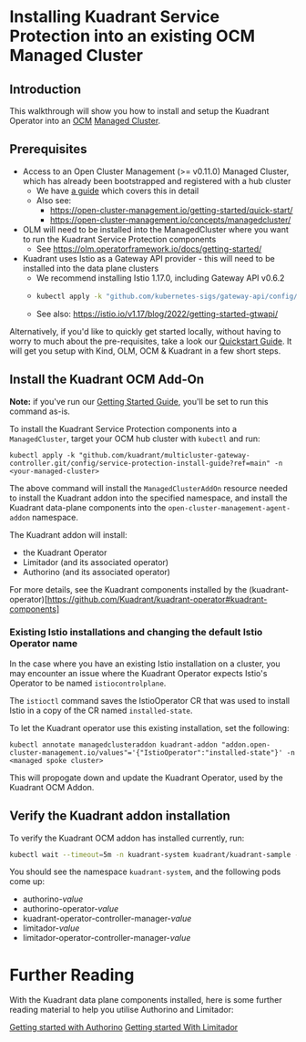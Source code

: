 # Installing Kuadrant Service Protection into an existing OCM Managed Cluster

## Introduction
This walkthrough will show you how to install and setup the Kuadrant Operator into an [OCM](https://open-cluster-management.io/) [Managed Cluster](https://open-cluster-management.io/concepts/managedcluster/).

## Prerequisites
* Access to an Open Cluster Management (>= v0.11.0) Managed Cluster, which has already been bootstrapped and registered with a hub cluster
  * We have [a guide](./control-plane-installation.md) which covers this in detail
  * Also see:
    * https://open-cluster-management.io/getting-started/quick-start/
    * https://open-cluster-management.io/concepts/managedcluster/
* OLM will need to be installed into the ManagedCluster where you want to run the Kuadrant Service Protection components
  * See https://olm.operatorframework.io/docs/getting-started/
* Kuadrant uses Istio as a Gateway API provider - this will need to be installed into the data plane clusters
  * We recommend installing Istio 1.17.0, including Gateway API v0.6.2
  * ```bash
    kubectl apply -k "github.com/kubernetes-sigs/gateway-api/config/crd?ref=v0.6.2"
    ```
  * See also: https://istio.io/v1.17/blog/2022/getting-started-gtwapi/


Alternatively, if you'd like to quickly get started locally, without having to worry to much about the pre-requisites, take a look our [Quickstart Guide](../getting-started.md). It will get you setup with Kind, OLM, OCM & Kuadrant in a few short steps.


## Install the Kuadrant OCM Add-On


**Note:** if you've run our [Getting Started Guide](../getting-started.md), you'll be set to run this command as-is.

To install the Kuadrant Service Protection components into a `ManagedCluster`, target your OCM hub cluster with `kubectl` and run:

`kubectl apply -k "github.com/kuadrant/multicluster-gateway-controller.git/config/service-protection-install-guide?ref=main" -n <your-managed-cluster>`

The above command will install the `ManagedClusterAddOn` resource needed to install the Kuadrant addon into the specified namespace, and install the Kuadrant data-plane components into the `open-cluster-management-agent-addon` namespace. 

The Kuadrant addon will install:

* the Kuadrant Operator
* Limitador (and its associated operator)
* Authorino  (and its associated operator)

For more details, see the Kuadrant components installed by the (kuadrant-operator)[https://github.com/Kuadrant/kuadrant-operator#kuadrant-components]

### Existing Istio installations and changing the default Istio Operator name
In the case where you have an existing Istio installation on a cluster, you may encounter an issue where the Kuadrant Operator expects Istio's Operator to be named `istiocontrolplane`.

The `istioctl` command saves the IstioOperator CR that was used to install Istio in a copy of the CR named `installed-state`.

To let the Kuadrant operator use this existing installation, set the following:

`kubectl annotate managedclusteraddon kuadrant-addon "addon.open-cluster-management.io/values"='{"IstioOperator":"installed-state"}' -n <managed spoke cluster>`

This will propogate down and update the Kuadrant Operator, used by the Kuadrant OCM Addon.

## Verify the Kuadrant addon installation

To verify the Kuadrant OCM addon has installed currently, run:

```bash
kubectl wait --timeout=5m -n kuadrant-system kuadrant/kuadrant-sample --for=condition=Ready
```

You should see the namespace `kuadrant-system`, and the following pods come up:
* authorino-*value*
* authorino-operator-*value*
* kuadrant-operator-controller-manager-*value*
* limitador-*value*
* limitador-operator-controller-manager-*value*

# Further Reading
With the Kuadrant data plane components installed, here is some further reading material to help you utilise Authorino and Limitador:

[Getting started with Authorino](https://docs.kuadrant.io/authorino/)
[Getting started With Limitador](https://docs.kuadrant.io/limitador-operator/)






